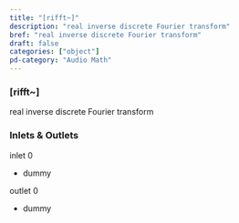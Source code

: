 ```yaml
---
title: "[rifft~]"
description: "real inverse discrete Fourier transform"
bref: "real inverse discrete Fourier transform"
draft: false
categories: ["object"]
pd-category: "Audio Math"
---
```


### [rifft~]

real inverse discrete Fourier transform

### Inlets & Outlets

inlet 0

 - dummy

outlet 0

 - dummy
 

